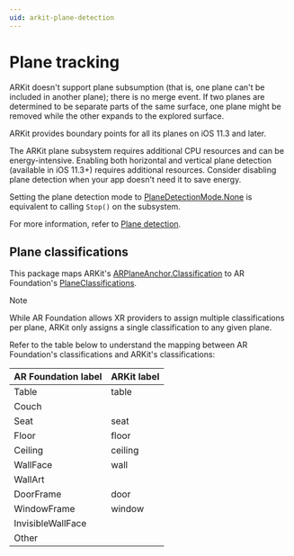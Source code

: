 ```yaml
---
uid: arkit-plane-detection
---
```

# Plane tracking

ARKit doesn't support plane subsumption (that is, one plane can't be included in another plane); there is no merge event. If two planes are determined to be separate parts of the same surface, one plane might be removed while the other expands to the explored surface.

ARKit provides boundary points for all its planes on iOS 11.3 and later.

The ARKit plane subsystem requires additional CPU resources and can be energy-intensive. Enabling both horizontal and vertical plane detection (available in iOS 11.3+) requires additional resources. Consider disabling plane detection when your app doesn't need it to save energy.

Setting the plane detection mode to [PlaneDetectionMode.None](xref:UnityEngine.XR.ARSubsystems.PlaneDetectionMode.None) is equivalent to calling `Stop()` on the subsystem.

For more information, refer to [Plane detection](xref:arfoundation-plane-detection).

## Plane classifications

This package maps ARKit's [ARPlaneAnchor.Classification](https://developer.apple.com/documentation/arkit/arplaneanchor/classification) to AR Foundation's [PlaneClassifications](xref:UnityEngine.XR.ARFoundation.PlaneClassifications). 

> [!NOTE] 
> While AR Foundation allows XR providers to assign multiple classifications per plane, ARKit only assigns a single classification to any given plane. 

Refer to the table below to understand the mapping between AR Foundation's classifications and ARKit's classifications:

| AR Foundation label   | ARKit label      |
| :-------------------- | :--------------- |
| Table                 | table            |
| Couch                 |                  |
| Seat                  | seat             |
| Floor                 | floor            |
| Ceiling               | ceiling          |
| WallFace              | wall             |
| WallArt               |                  |
| DoorFrame             | door             |
| WindowFrame           | window           |
| InvisibleWallFace     |                  |
| Other                 |                  |
